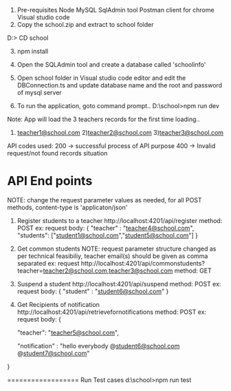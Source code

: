1) Pre-requisites
	Node
	MySQL
	SqlAdmin tool
	Postman client for chrome
	Visual studio code 
2) Copy the school.zip and extract to school folder 

D:\> CD school

3) npm install

4) Open the SQLAdmin tool and create a database called 'schoolinfo' 

5) Open school folder in Visual studio code editor and edit the DBConnection.ts 
   and update database name and the root and password of mysql server

6) To run the application, goto command prompt..
   D:\school>npm run dev

Note: App will load the 3 teachers records for the first time loading..
1) teacher1@school.com 2)teacher2@school.com 3)teacher3@school.com


API codes used:
200 -> successful process of API purpose
400 -> Invalid request/not found records situation



API End points
==============
NOTE: change the request parameter values as needed, for all POST methods, content-type is 'applicaton/json'

1) Register students to a teacher
http://localhost:4201/api/register
method: POST
ex: request body:
{
	"teacher" : "teacher4@school.com",
	"students": ["student1@school.com","student5@school.com"]
}

2) Get common students
NOTE: request parameter structure changed as per technical feasibiliy, teacher email(s) should be given as comma separated
ex: request
http://localhost:4201/api/commonstudents?teacher=teacher2@school.com,teacher3@school.com
method: GET

3) Suspend a student
http://localhost:4201/api/suspend 
method: POST
ex: request body:
{
	"student" : "student6@school.com"
}

4) Get Recipients of notification
http://localhost:4201/api/retrievefornotifications
method: POST
ex: 
request body:
{
	
	"teacher": "teacher5@school.com",
	
	"notification" : "hello everybody @student6@school.com @student7@school.com"

}

==================
Run Test cases
d:\school>npm run test


